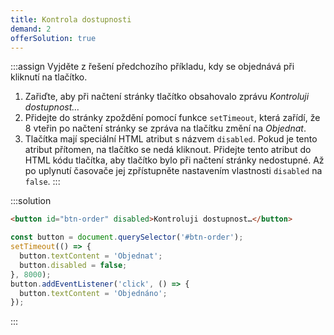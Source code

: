 ```yaml
---
title: Kontrola dostupnosti
demand: 2
offerSolution: true
---
```


:::assign
Vyjděte z řešení předchozího příkladu, kdy se objednává při kliknutí na tlačítko.

1. Zařiďte, aby při načtení stránky tlačítko obsahovalo zprávu _Kontroluji dostupnost…_
1. Přidejte do stránky zpoždění pomocí funkce `setTimeout`, která zařídí, že 8 vteřin po načtení stránky se zpráva na tlačítku změní na _Objednat_.
1. Tlačítka mají speciální HTML atribut s názvem `disabled`. Pokud je tento atribut přítomen, na tlačítko se nedá kliknout. Přidejte tento atribut do HTML kódu tlačítka, aby tlačítko bylo při načtení stránky nedostupné. Až po uplynutí časovače jej zpřístupněte nastavením vlastnosti `disabled` na `false`.
:::

:::solution

```html
<button id="btn-order" disabled>Kontroluji dostupnost…</button>
```

```js
const button = document.querySelector('#btn-order');
setTimeout(() => {
  button.textContent = 'Objednat';
  button.disabled = false;
}, 8000);
button.addEventListener('click', () => {
  button.textContent = 'Objednáno';
});
```
:::

